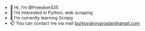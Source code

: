 - 👋 Hi, I’m @Freedom535
- 👀 I’m interested in Python, web scraping 
- 🌱 I’m currently learning Scrapy
- 📫 You can contact me via mail burkovskiyyaroslav@gmail.com

<!---
Freedom535/Freedom535 is a ✨ special ✨ repository because its `README.md` (this file) appears on your GitHub profile.
You can click the Preview link to take a look at your changes.
--->
